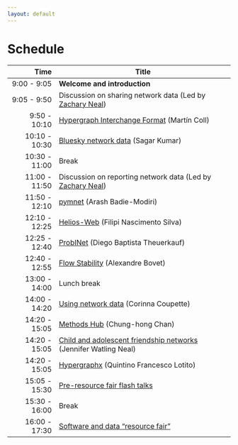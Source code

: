 ```yaml
---
layout: default
---
```


# Schedule

| Time  | Title                                                                                                        |
|------:| -------------------------------------------------------------------------------------------------------------|
|  9:00 -  9:05 | **Welcome and introduction**                                                                         |
|  9:05 -  9:50 | Discussion on sharing network data (Led by [Zachary Neal](https://www.zacharyneal.com/))             |
|  9:50 - 10:10 | [Hypergraph Interchange Format](abstracts/hif.md) (Martín Coll)                                      |
| 10:10 - 10:30 | [Bluesky network data](abstracts/bluesky.md) (Sagar Kumar)                                           |
| 10:30 - 11:00 | Break                                                                                                |
| 11:00 - 11:50 | Discussion on reporting network data (Led by [Zachary Neal](https://www.zacharyneal.com/))           |
| 11:50 - 12:10 | [pymnet](abstracts/pymnet.md) (Arash Badie-Modiri)                                                   |
| 12:10 - 12:25 | [Helios-Web](abstracts/helios-web.md) (Filipi Nascimento Silva)                                      |
| 12:25 - 12:40 | [ProbINet](abstracts/probinet.md) (Diego Baptista Theuerkauf)                                        |
| 12:40 - 12:55 | [Flow Stability](abstracts/flow-stability.md) (Alexandre Bovet)                                      |
| 13:00 - 14:00 | Lunch break                                                                                          |
| 14:00 - 14:20 | [Using network data](abstracts/data.md) (Corinna Coupette)                                           |
| 14:20 - 15:05 | [Methods Hub](abstracts/methods-hub.md) (Chung-hong Chan)                                            |
| 14:20 - 15:05 | [Child and adolescent friendship networks](abstracts/friendship-networks.md) (Jennifer Watling Neal) |
| 14:20 - 15:05 | [Hypergraphx](abstracts/hypergraphx.md) (Quintino Francesco Lotito)                                  |
| 15:05 - 15:30 | [Pre-resource fair flash talks](abstracts/flash.md)                                                  |
| 15:30 - 16:00 | Break                                                                                                |
| 16:00 - 17:30 | [Software and data “resource fair”](abstracts/flash.md)                                              |